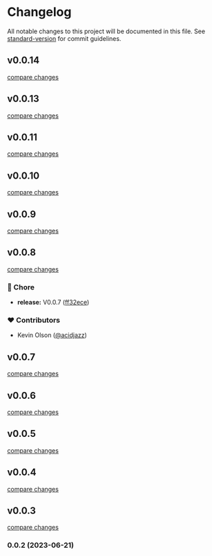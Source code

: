 # Changelog

All notable changes to this project will be documented in this file. See [standard-version](https://github.com/conventional-changelog/standard-version) for commit guidelines.

## v0.0.14

[compare changes](https://github.com/fumeapp/unoui/compare/v0.0.13...v0.0.14)

## v0.0.13

[compare changes](https://github.com/fumeapp/unoui/compare/v0.0.12...v0.0.13)

## v0.0.11

[compare changes](https://github.com/fumeapp/unoui/compare/v0.0.10...v0.0.11)

## v0.0.10

[compare changes](https://github.com/fumeapp/unoui/compare/v0.0.9...v0.0.10)

## v0.0.9

[compare changes](https://github.com/fumeapp/unoui/compare/v0.0.8...v0.0.9)

## v0.0.8

[compare changes](https://github.com/fumeapp/unoui/compare/v0.0.7...v0.0.8)


### 🏡 Chore

  - **release:** V0.0.7 ([ff32ece](https://github.com/fumeapp/unoui/commit/ff32ece))

### ❤️  Contributors

- Kevin Olson ([@acidjazz](http://github.com/acidjazz))

## v0.0.7

[compare changes](https://github.com/fumeapp/unoui/compare/v0.0.6...v0.0.7)

## v0.0.6

[compare changes](https://github.com/fumeapp/unoui/compare/v0.0.5...v0.0.6)

## v0.0.5

[compare changes](https://github.com/fumeapp/unoui/compare/v0.0.4...v0.0.5)

## v0.0.4

[compare changes](https://github.com/fumeapp/unoui/compare/v0.0.3...v0.0.4)

## v0.0.3

[compare changes](https://github.com/fumeapp/unoui/compare/v0.0.2...v0.0.3)

### 0.0.2 (2023-06-21)
